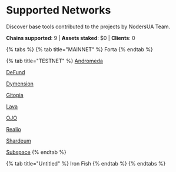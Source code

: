 # Supported Networks

Discover base tools contributed to the projects by NodersUA Team.

**Chains supported**: 9 | **Assets staked**: $0 | **Clients**: 0

{% tabs %}
{% tab title="MAINNET" %}
Forta
{% endtab %}

{% tab title="TESTNET" %}
[Andromeda](../testnet/andromeda/)

[DeFund](../testnet/defund/)

[Dymension](../testnet/dimension/)

[Gitopia](../testnet/gitopia/)

[Lava](../testnet/lava-network/)

[OJO](../testnet/ojo/)

[Realio](../testnet/realio/)

[Shardeum](../testnet/shardeum/)

[Subspace](broken-reference)
{% endtab %}

{% tab title="Untitled" %}
Iron Fish
{% endtab %}
{% endtabs %}

